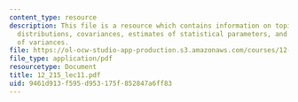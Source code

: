 ```yaml
---
content_type: resource
description: This file is a resource which contains information on topics like probability
  distributions, covariances, estimates of statistical parameters, and propagation
  of variances.
file: https://ol-ocw-studio-app-production.s3.amazonaws.com/courses/12-215-modern-navigation-fall-2006/9461d913f595d953175f852847a6ff83_12_215_lec11.pdf
file_type: application/pdf
resourcetype: Document
title: 12_215_lec11.pdf
uid: 9461d913-f595-d953-175f-852847a6ff83
---
```

